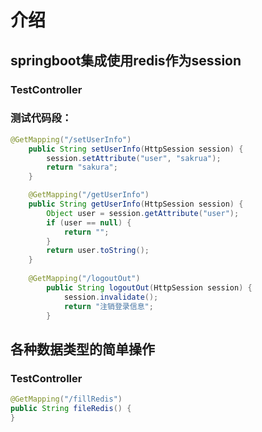 # 介绍

## springboot集成使用redis作为session

### TestController
### 测试代码段：
```java
@GetMapping("/setUserInfo")
    public String setUserInfo(HttpSession session) {
        session.setAttribute("user", "sakrua");
        return "sakura";
    }

    @GetMapping("/getUserInfo")
    public String getUserInfo(HttpSession session) {
        Object user = session.getAttribute("user");
        if (user == null) {
            return "";
        }
        return user.toString();
    }
    
    @GetMapping("/logoutOut")
        public String logoutOut(HttpSession session) {
            session.invalidate();
            return "注销登录信息";
        }
```

## 各种数据类型的简单操作

### TestController
```java
@GetMapping("/fillRedis")
public String fileRedis() {
}
```
